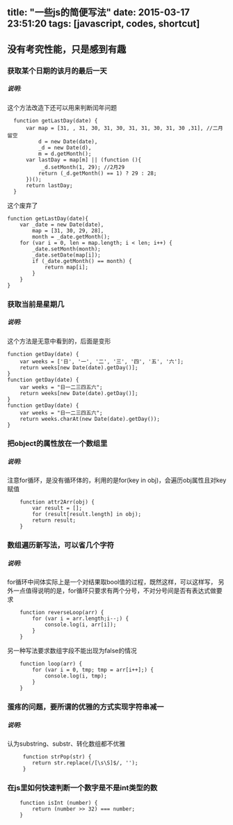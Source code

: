title: "一些js的简便写法"
date: 2015-03-17 23:51:20
tags: [javascript, codes, shortcut]
---

## 没有考究性能，只是感到有趣

### 获取某个日期的该月的最后一天
##### 说明:

  这个方法改造下还可以用来判断闰年问题
  
      function getLastDay(date) {
          var map = [31, , 31, 30, 31, 30, 31, 31, 30, 31, 30 ,31], //二月留空
              d = new Date(date),
              _d = new Date(d),
              m = d.getMonth();    
          var lastDay = map[m] || (function (){
               _d.setMonth(1, 29); //2月29
              return (_d.getMonth() == 1) ? 29 : 28;
          })();
          return lastDay;
      }
  
这个废弃了

    function getLastDay(date){
        var _date = new Date(date),
            map = [31, 30, 29, 28],
            month = _date.getMonth();
        for (var i = 0, len = map.length; i < len; i++) {
            _date.setMonth(month);
            _date.setDate(map[i]);
            if (_date.getMonth() == month) {
                return map[i];
            }
        }
    }
    

### 获取当前是星期几
##### 说明:
  这个方法是无意中看到的，后面是变形
   
    function getDay(date) {
        var weeks = ['日', '一', '二', '三', '四', '五', '六'];
        return weeks[new Date(date).getDay()];
    }
    function getDay(date) {
        var weeks = "日一二三四五六";
        return weeks[new Date(date).getDay()];
    }
    function getDay(date) {
        var weeks = "日一二三四五六";
        return weeks.charAt(new Date(date).getDay());
    }

### 把object的属性放在一个数组里
##### 说明:
   注意for循环，是没有循环体的，利用的是for(key in obj)，会遍历obj属性且对key赋值

        function attr2Arr(obj) {
            var result = [];
            for (result[result.length] in obj);
            return result;
        }
     
### 数组遍历新写法，可以省几个字符
##### 说明:
   for循环中间体实际上是一个对结果取bool值的过程，既然这样，可以这样写，
   另外一点值得说明的是，for循环只要求有两个分号，不对分号间是否有表达式做要求
    
        function reverseLoop(arr) {
            for (var i = arr.length;i--;) {
                console.log(i, arr[i]);
            }
        }
        
   另一种写法要求数组字段不能出现为false的情况
        
        function loop(arr) {
            for (var i = 0, tmp; tmp = arr[i++];) {
                console.log(i, tmp);
            }
        }
        
        
### 蛋疼的问题，要所谓的优雅的方式实现字符串减一
##### 说明: 
   认为substring、substr、转化数组都不优雅
   
         function strPop(str) {
            return str.replace(/[\s\S]$/, '');
         }

### 在js里如何快速判断一个数字是不是int类型的数
        
        function isInt (number) {
            return (number >> 32) === number;
        }
     

     
  
  